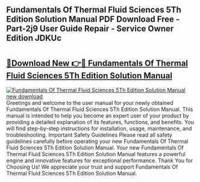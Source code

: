 ## Fundamentals Of Thermal Fluid Sciences 5Th Edition Solution Manual PDF Download Free - Part-2j9 User Guide Repair - Service Owner Edition JDKUc

# <h2><a href="http://bc29871.oget.top/?id=Fundamentals+Of+Thermal+Fluid+Sciences+5Th+Edition+Solution+Manual">🔗Download New 👉🔴 Fundamentals Of Thermal Fluid Sciences 5Th Edition Solution Manual</a></h2>

[![Fundamentals Of Thermal Fluid Sciences 5Th Edition Solution Manual new download](https://i.imgur.com/5g1atiW.png)](http://bc29871.oget.top/?id=Fundamentals+Of+Thermal+Fluid+Sciences+5Th+Edition+Solution+Manual)
Greetings and welcome to the user manual for your newly obtained Fundamentals Of Thermal Fluid Sciences 5Th Edition Solution Manual. This manual is intended to help you become an expert user of your product by providing a detailed explanation of its features, functions, and benefits. You will find step-by-step instructions for installation, usage, maintenance, and troubleshooting. Important Safety Guidelines Please read all safety guidelines carefully before operating your new Fundamentals Of Thermal Fluid Sciences 5Th Edition Solution Manual. Your new Fundamentals Of Thermal Fluid Sciences 5Th Edition Solution Manual features a powerful engine and innovative features for exceptional performance. Thank You for Choosing Us! We appreciate your trust and support Fundamentals Of Thermal Fluid Sciences 5Th Edition Solution Manual.
